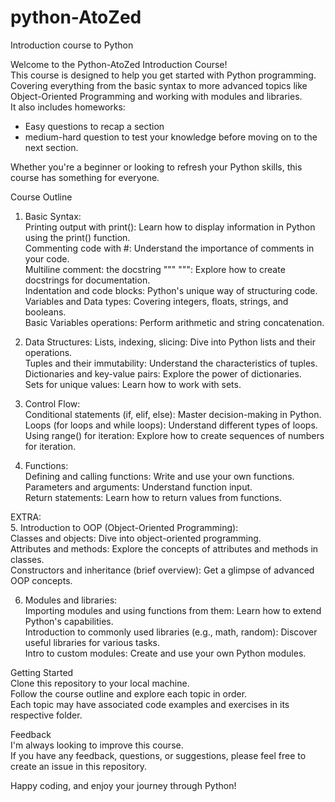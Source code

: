 # python-AtoZed
Introduction course to Python

Welcome to the Python-AtoZed Introduction Course!  
This course is designed to help you get started with Python programming.  
Covering everything from the basic syntax to more advanced topics like Object-Oriented Programming and working with modules and libraries.  
It also includes homeworks:  
* Easy questions to recap a section  
* medium-hard question to test your knowledge before moving on to the next section.

Whether you're a beginner or looking to refresh your Python skills, this course has something for everyone.  

Course Outline  
1. Basic Syntax:  
Printing output with print(): Learn how to display information in Python using the print() function.  
Commenting code with #: Understand the importance of comments in your code.  
Multiline comment: the docstring """ """: Explore how to create docstrings for documentation.  
Indentation and code blocks: Python's unique way of structuring code.  
Variables and Data types: Covering integers, floats, strings, and booleans.  
Basic Variables operations: Perform arithmetic and string concatenation.  

2. Data Structures:
Lists, indexing, slicing: Dive into Python lists and their operations.  
Tuples and their immutability: Understand the characteristics of tuples.  
Dictionaries and key-value pairs: Explore the power of dictionaries.  
Sets for unique values: Learn how to work with sets.  

3. Control Flow:  
Conditional statements (if, elif, else): Master decision-making in Python.  
Loops (for loops and while loops): Understand different types of loops.  
Using range() for iteration: Explore how to create sequences of numbers for iteration.  

4. Functions:  
Defining and calling functions: Write and use your own functions.  
Parameters and arguments: Understand function input.  
Return statements: Learn how to return values from functions.  


EXTRA:  
5. Introduction to OOP (Object-Oriented Programming):  
Classes and objects: Dive into object-oriented programming.  
Attributes and methods: Explore the concepts of attributes and methods in classes.  
Constructors and inheritance (brief overview): Get a glimpse of advanced OOP concepts.  

6. Modules and libraries:  
Importing modules and using functions from them: Learn how to extend Python's capabilities.  
Introduction to commonly used libraries (e.g., math, random): Discover useful libraries for various tasks.  
Intro to custom modules: Create and use your own Python modules.  


Getting Started  
Clone this repository to your local machine.  
Follow the course outline and explore each topic in order.  
Each topic may have associated code examples and exercises in its respective folder.  

Feedback  
I'm always looking to improve this course.  
If you have any feedback, questions, or suggestions, please feel free to create an issue in this repository.  

Happy coding, and enjoy your journey through Python!
